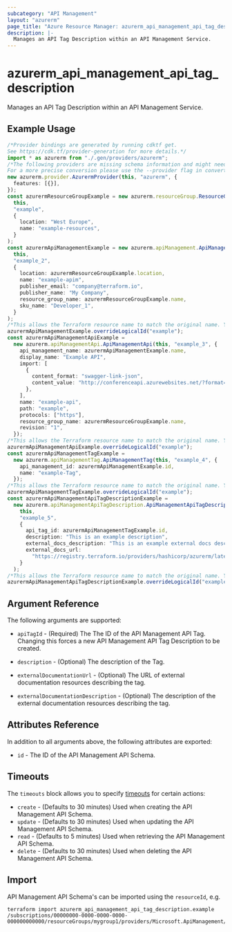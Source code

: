 ```yaml
---
subcategory: "API Management"
layout: "azurerm"
page_title: "Azure Resource Manager: azurerm_api_management_api_tag_description"
description: |-
  Manages an API Tag Description within an API Management Service.
---
```


# azurerm\_api\_management\_api\_tag\_description

Manages an API Tag Description within an API Management Service.

## Example Usage

```typescript
/*Provider bindings are generated by running cdktf get.
See https://cdk.tf/provider-generation for more details.*/
import * as azurerm from "./.gen/providers/azurerm";
/*The following providers are missing schema information and might need manual adjustments to synthesize correctly: azurerm.
For a more precise conversion please use the --provider flag in convert.*/
new azurerm.provider.AzurermProvider(this, "azurerm", {
  features: [{}],
});
const azurermResourceGroupExample = new azurerm.resourceGroup.ResourceGroup(
  this,
  "example",
  {
    location: "West Europe",
    name: "example-resources",
  }
);
const azurermApiManagementExample = new azurerm.apiManagement.ApiManagement(
  this,
  "example_2",
  {
    location: azurermResourceGroupExample.location,
    name: "example-apim",
    publisher_email: "company@terraform.io",
    publisher_name: "My Company",
    resource_group_name: azurermResourceGroupExample.name,
    sku_name: "Developer_1",
  }
);
/*This allows the Terraform resource name to match the original name. You can remove the call if you don't need them to match.*/
azurermApiManagementExample.overrideLogicalId("example");
const azurermApiManagementApiExample =
  new azurerm.apiManagementApi.ApiManagementApi(this, "example_3", {
    api_management_name: azurermApiManagementExample.name,
    display_name: "Example API",
    import: [
      {
        content_format: "swagger-link-json",
        content_value: "http://conferenceapi.azurewebsites.net/?format=json",
      },
    ],
    name: "example-api",
    path: "example",
    protocols: ["https"],
    resource_group_name: azurermResourceGroupExample.name,
    revision: "1",
  });
/*This allows the Terraform resource name to match the original name. You can remove the call if you don't need them to match.*/
azurermApiManagementApiExample.overrideLogicalId("example");
const azurermApiManagementTagExample =
  new azurerm.apiManagementTag.ApiManagementTag(this, "example_4", {
    api_management_id: azurermApiManagementExample.id,
    name: "example-Tag",
  });
/*This allows the Terraform resource name to match the original name. You can remove the call if you don't need them to match.*/
azurermApiManagementTagExample.overrideLogicalId("example");
const azurermApiManagementApiTagDescriptionExample =
  new azurerm.apiManagementApiTagDescription.ApiManagementApiTagDescription(
    this,
    "example_5",
    {
      api_tag_id: azurermApiManagementTagExample.id,
      description: "This is an example description",
      external_docs_description: "This is an example external docs description",
      external_docs_url:
        "https://registry.terraform.io/providers/hashicorp/azurerm/latest/docs",
    }
  );
/*This allows the Terraform resource name to match the original name. You can remove the call if you don't need them to match.*/
azurermApiManagementApiTagDescriptionExample.overrideLogicalId("example");

```

## Argument Reference

The following arguments are supported:

*   `apiTagId` - (Required) The The ID of the API Management API Tag. Changing this forces a new API Management API Tag Description to be created.

*   `description` - (Optional) The description of the Tag.

*   `externalDocumentationUrl` - (Optional) The URL of external documentation resources describing the tag.

*   `externalDocumentationDescription` - (Optional) The description of the external documentation resources describing the tag.

## Attributes Reference

In addition to all arguments above, the following attributes are exported:

* `id` - The ID of the API Management API Schema.

## Timeouts

The `timeouts` block allows you to
specify [timeouts](https://www.terraform.io/language/resources/syntax#operation-timeouts) for certain actions:

* `create` - (Defaults to 30 minutes) Used when creating the API Management API Schema.
* `update` - (Defaults to 30 minutes) Used when updating the API Management API Schema.
* `read` - (Defaults to 5 minutes) Used when retrieving the API Management API Schema.
* `delete` - (Defaults to 30 minutes) Used when deleting the API Management API Schema.

## Import

API Management API Schema's can be imported using the `resourceId`, e.g.

```shell
terraform import azurerm_api_management_api_tag_description.example /subscriptions/00000000-0000-0000-0000-000000000000/resourceGroups/mygroup1/providers/Microsoft.ApiManagement/service/instance1/apis/api1/tagDescriptions/tagDescriptionId1
```

